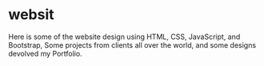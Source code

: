 # websit
Here is some of the website design using HTML, CSS, JavaScript, and Bootstrap, Some projects from clients all over the world, and some designs devolved my Portfolio. 
